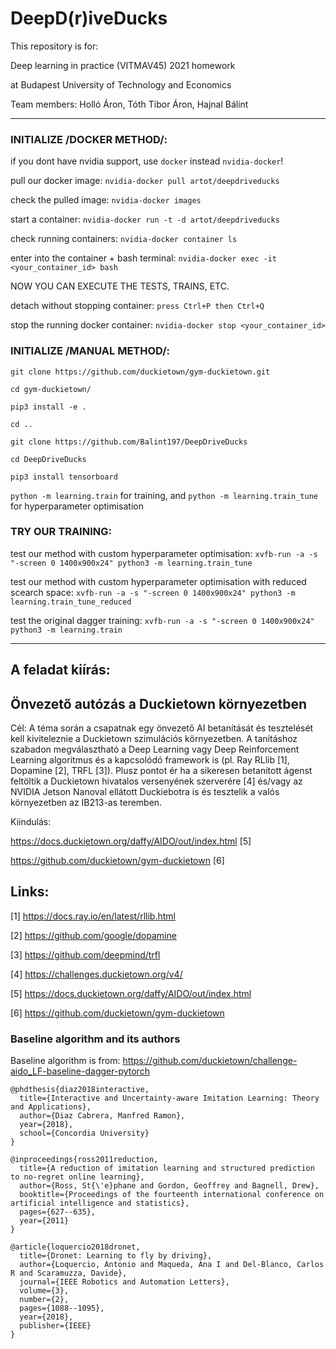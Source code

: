 # DeepD(r)iveDucks
This repository is for:

Deep learning in practice (VITMAV45) 2021 homework

at Budapest University of Technology and Economics

Team members: Holló Áron, Tóth Tibor Áron, Hajnal Bálint

---------------------------------------------------------------------
### INITIALIZE /DOCKER METHOD/:

if you dont have nvidia support, use `docker` instead `nvidia-docker`!

pull our docker image:
`nvidia-docker pull artot/deepdriveducks`

check the pulled image:
`nvidia-docker images`

start a container:
`nvidia-docker run -t -d artot/deepdriveducks`  

check running containers:
`nvidia-docker container ls`

enter into the container + bash terminal:
`nvidia-docker exec -it <your_container_id> bash`

NOW YOU CAN EXECUTE THE TESTS, TRAINS, ETC.

detach without stopping container:
`press Ctrl+P then Ctrl+Q`

stop the running docker container:
`nvidia-docker stop <your_container_id>`

### INITIALIZE /MANUAL METHOD/:

`git clone https://github.com/duckietown/gym-duckietown.git`

`cd gym-duckietown/`

`pip3 install -e .`

`cd ..`

`git clone https://github.com/Balint197/DeepDriveDucks`

`cd DeepDriveDucks`

`pip3 install tensorboard`

`python -m learning.train` for training, and `python -m learning.train_tune` for hyperparameter optimisation





### TRY OUR TRAINING:

test our method with custom hyperparameter optimisation:
`xvfb-run -a -s "-screen 0 1400x900x24" python3 -m learning.train_tune`

test our method with custom hyperparameter optimisation with reduced scearch space:
`xvfb-run -a -s "-screen 0 1400x900x24" python3 -m learning.train_tune_reduced`

test the original dagger training:
`xvfb-run -a -s "-screen 0 1400x900x24" python3 -m learning.train`

---------------------------------------------------------------------

## A feladat kiírás: 

Önvezető autózás a Duckietown környezetben
---------------------------------------------------------------------
Cél: A téma során a csapatnak egy önvezető AI betanítását és
tesztelését kell kiviteleznie a Duckietown szimulációs környezetben. A
tanításhoz szabadon megválasztható a  Deep Learning vagy Deep
Reinforcement Learning algoritmus és a kapcsolódó framework is (pl. Ray
RLlib [1], Dopamine [2], TRFL [3]). Plusz pontot ér ha a sikeresen
betanított ágenst feltöltik a Duckietown hivatalos versenyének
szerverére [4] és/vagy az NVIDIA Jetson Nanoval ellátott Duckiebotra is
és tesztelik a valós környezetben az IB213-as teremben. 

Kiindulás: 

https://docs.duckietown.org/daffy/AIDO/out/index.html [5]

https://github.com/duckietown/gym-duckietown [6]

Links:
------
[1] https://docs.ray.io/en/latest/rllib.html

[2] https://github.com/google/dopamine

[3] https://github.com/deepmind/trfl

[4] https://challenges.duckietown.org/v4/

[5] https://docs.duckietown.org/daffy/AIDO/out/index.html

[6] https://github.com/duckietown/gym-duckietown


### Baseline algorithm and its authors

Baseline algorithm is from: https://github.com/duckietown/challenge-aido_LF-baseline-dagger-pytorch

```
@phdthesis{diaz2018interactive,
  title={Interactive and Uncertainty-aware Imitation Learning: Theory and Applications},
  author={Diaz Cabrera, Manfred Ramon},
  year={2018},
  school={Concordia University}
}

@inproceedings{ross2011reduction,
  title={A reduction of imitation learning and structured prediction to no-regret online learning},
  author={Ross, St{\'e}phane and Gordon, Geoffrey and Bagnell, Drew},
  booktitle={Proceedings of the fourteenth international conference on artificial intelligence and statistics},
  pages={627--635},
  year={2011}
}

@article{loquercio2018dronet,
  title={Dronet: Learning to fly by driving},
  author={Loquercio, Antonio and Maqueda, Ana I and Del-Blanco, Carlos R and Scaramuzza, Davide},
  journal={IEEE Robotics and Automation Letters},
  volume={3},
  number={2},
  pages={1088--1095},
  year={2018},
  publisher={IEEE}
}
```
